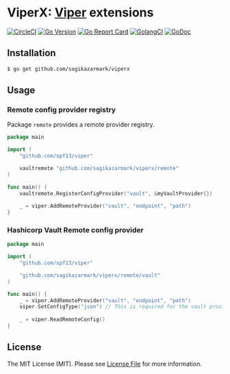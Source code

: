 # ViperX: [Viper](https://github.com/spf13/viper) extensions

[![CircleCI](https://circleci.com/gh/sagikazarmark/viperx.svg?style=svg)](https://circleci.com/gh/sagikazarmark/viperx)
[![Go Version](https://img.shields.io/badge/go%20version-%3E=1.12-orange.svg?style=flat-square)](https://github.com/sagikazarmark/viperx)
[![Go Report Card](https://goreportcard.com/badge/github.com/sagikazarmark/viperx?style=flat-square)](https://goreportcard.com/report/github.com/sagikazarmark/viperx)
[![GolangCI](https://golangci.com/badges/github.com/sagikazarmark/viperx.svg)](https://golangci.com/r/github.com/sagikazarmark/viperx)
[![GoDoc](http://img.shields.io/badge/godoc-reference-5272B4.svg?style=flat-square)](https://godoc.org/github.com/sagikazarmark/viperx)


## Installation

```bash
$ go get github.com/sagikazarmark/viperx
```

## Usage

### Remote config provider registry

Package `remote` provides a remote provider registry.

```go
package main

import (
	"github.com/spf13/viper"

	vaultremote "github.com/sagikazarmark/viperx/remote"
)

func main() {
	vaultremote.RegisterConfigProvider("vault", &myVaultProvider{})
	
	_ = viper.AddRemoteProvider("vault", "endpoint", "path")
}
```

### Hashicorp Vault Remote config provider

```go
package main

import (
	"github.com/spf13/viper"

	"github.com/sagikazarmark/viperx/remote/vault"
)

func main() {
	_ = viper.AddRemoteProvider("vault", "endpoint", "path")
	viper.SetConfigType("json") // This is required for the vault provider
	
	_ = viper.ReadRemoteConfig()
}
```


## License

The MIT License (MIT). Please see [License File](LICENSE) for more information.

